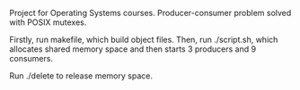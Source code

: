 Project for Operating Systems courses.
Producer-consumer problem solved with POSIX mutexes.

Firstly, run makefile, which build object files.
Then, run ./script.sh, which allocates shared memory space and then starts 3 producers and 9 consumers.

Run ./delete to release memory space.
